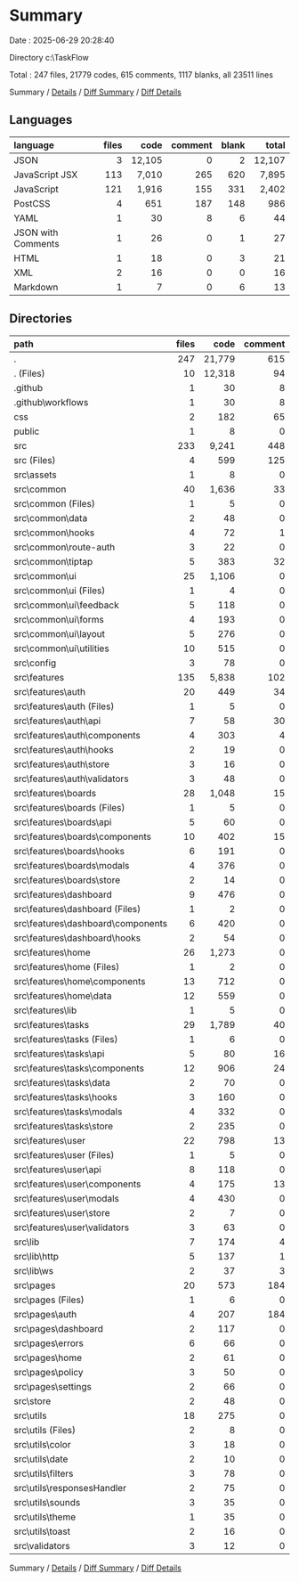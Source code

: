 # Summary

Date : 2025-06-29 20:28:40

Directory c:\\TaskFlow

Total : 247 files,  21779 codes, 615 comments, 1117 blanks, all 23511 lines

Summary / [Details](details.md) / [Diff Summary](diff.md) / [Diff Details](diff-details.md)

## Languages
| language | files | code | comment | blank | total |
| :--- | ---: | ---: | ---: | ---: | ---: |
| JSON | 3 | 12,105 | 0 | 2 | 12,107 |
| JavaScript JSX | 113 | 7,010 | 265 | 620 | 7,895 |
| JavaScript | 121 | 1,916 | 155 | 331 | 2,402 |
| PostCSS | 4 | 651 | 187 | 148 | 986 |
| YAML | 1 | 30 | 8 | 6 | 44 |
| JSON with Comments | 1 | 26 | 0 | 1 | 27 |
| HTML | 1 | 18 | 0 | 3 | 21 |
| XML | 2 | 16 | 0 | 0 | 16 |
| Markdown | 1 | 7 | 0 | 6 | 13 |

## Directories
| path | files | code | comment | blank | total |
| :--- | ---: | ---: | ---: | ---: | ---: |
| . | 247 | 21,779 | 615 | 1,117 | 23,511 |
| . (Files) | 10 | 12,318 | 94 | 23 | 12,435 |
| .github | 1 | 30 | 8 | 6 | 44 |
| .github\\workflows | 1 | 30 | 8 | 6 | 44 |
| css | 2 | 182 | 65 | 60 | 307 |
| public | 1 | 8 | 0 | 0 | 8 |
| src | 233 | 9,241 | 448 | 1,028 | 10,717 |
| src (Files) | 4 | 599 | 125 | 105 | 829 |
| src\\assets | 1 | 8 | 0 | 0 | 8 |
| src\\common | 40 | 1,636 | 33 | 181 | 1,850 |
| src\\common (Files) | 1 | 5 | 0 | 1 | 6 |
| src\\common\\data | 2 | 48 | 0 | 9 | 57 |
| src\\common\\hooks | 4 | 72 | 1 | 22 | 95 |
| src\\common\\route-auth | 3 | 22 | 0 | 11 | 33 |
| src\\common\\tiptap | 5 | 383 | 32 | 23 | 438 |
| src\\common\\ui | 25 | 1,106 | 0 | 115 | 1,221 |
| src\\common\\ui (Files) | 1 | 4 | 0 | 1 | 5 |
| src\\common\\ui\\feedback | 5 | 118 | 0 | 15 | 133 |
| src\\common\\ui\\forms | 4 | 193 | 0 | 17 | 210 |
| src\\common\\ui\\layout | 5 | 276 | 0 | 24 | 300 |
| src\\common\\ui\\utilities | 10 | 515 | 0 | 58 | 573 |
| src\\config | 3 | 78 | 0 | 13 | 91 |
| src\\features | 135 | 5,838 | 102 | 536 | 6,476 |
| src\\features\\auth | 20 | 449 | 34 | 64 | 547 |
| src\\features\\auth (Files) | 1 | 5 | 0 | 1 | 6 |
| src\\features\\auth\\api | 7 | 58 | 30 | 20 | 108 |
| src\\features\\auth\\components | 4 | 303 | 4 | 20 | 327 |
| src\\features\\auth\\hooks | 2 | 19 | 0 | 6 | 25 |
| src\\features\\auth\\store | 3 | 16 | 0 | 7 | 23 |
| src\\features\\auth\\validators | 3 | 48 | 0 | 10 | 58 |
| src\\features\\boards | 28 | 1,048 | 15 | 122 | 1,185 |
| src\\features\\boards (Files) | 1 | 5 | 0 | 1 | 6 |
| src\\features\\boards\\api | 5 | 60 | 0 | 12 | 72 |
| src\\features\\boards\\components | 10 | 402 | 15 | 34 | 451 |
| src\\features\\boards\\hooks | 6 | 191 | 0 | 31 | 222 |
| src\\features\\boards\\modals | 4 | 376 | 0 | 38 | 414 |
| src\\features\\boards\\store | 2 | 14 | 0 | 6 | 20 |
| src\\features\\dashboard | 9 | 476 | 0 | 30 | 506 |
| src\\features\\dashboard (Files) | 1 | 2 | 0 | 1 | 3 |
| src\\features\\dashboard\\components | 6 | 420 | 0 | 19 | 439 |
| src\\features\\dashboard\\hooks | 2 | 54 | 0 | 10 | 64 |
| src\\features\\home | 26 | 1,273 | 0 | 66 | 1,339 |
| src\\features\\home (Files) | 1 | 2 | 0 | 1 | 3 |
| src\\features\\home\\components | 13 | 712 | 0 | 50 | 762 |
| src\\features\\home\\data | 12 | 559 | 0 | 15 | 574 |
| src\\features\\lib | 1 | 5 | 0 | 2 | 7 |
| src\\features\\tasks | 29 | 1,789 | 40 | 168 | 1,997 |
| src\\features\\tasks (Files) | 1 | 6 | 0 | 1 | 7 |
| src\\features\\tasks\\api | 5 | 80 | 16 | 16 | 112 |
| src\\features\\tasks\\components | 12 | 906 | 24 | 67 | 997 |
| src\\features\\tasks\\data | 2 | 70 | 0 | 9 | 79 |
| src\\features\\tasks\\hooks | 3 | 160 | 0 | 21 | 181 |
| src\\features\\tasks\\modals | 4 | 332 | 0 | 26 | 358 |
| src\\features\\tasks\\store | 2 | 235 | 0 | 28 | 263 |
| src\\features\\user | 22 | 798 | 13 | 84 | 895 |
| src\\features\\user (Files) | 1 | 5 | 0 | 1 | 6 |
| src\\features\\user\\api | 8 | 118 | 0 | 24 | 142 |
| src\\features\\user\\components | 4 | 175 | 13 | 17 | 205 |
| src\\features\\user\\modals | 4 | 430 | 0 | 26 | 456 |
| src\\features\\user\\store | 2 | 7 | 0 | 5 | 12 |
| src\\features\\user\\validators | 3 | 63 | 0 | 11 | 74 |
| src\\lib | 7 | 174 | 4 | 34 | 212 |
| src\\lib\\http | 5 | 137 | 1 | 22 | 160 |
| src\\lib\\ws | 2 | 37 | 3 | 12 | 52 |
| src\\pages | 20 | 573 | 184 | 88 | 845 |
| src\\pages (Files) | 1 | 6 | 0 | 1 | 7 |
| src\\pages\\auth | 4 | 207 | 184 | 31 | 422 |
| src\\pages\\dashboard | 2 | 117 | 0 | 15 | 132 |
| src\\pages\\errors | 6 | 66 | 0 | 17 | 83 |
| src\\pages\\home | 2 | 61 | 0 | 4 | 65 |
| src\\pages\\policy | 3 | 50 | 0 | 12 | 62 |
| src\\pages\\settings | 2 | 66 | 0 | 8 | 74 |
| src\\store | 2 | 48 | 0 | 15 | 63 |
| src\\utils | 18 | 275 | 0 | 51 | 326 |
| src\\utils (Files) | 2 | 8 | 0 | 1 | 9 |
| src\\utils\\color | 3 | 18 | 0 | 6 | 24 |
| src\\utils\\date | 2 | 10 | 0 | 2 | 12 |
| src\\utils\\filters | 3 | 78 | 0 | 13 | 91 |
| src\\utils\\responsesHandler | 2 | 75 | 0 | 11 | 86 |
| src\\utils\\sounds | 3 | 35 | 0 | 9 | 44 |
| src\\utils\\theme | 1 | 35 | 0 | 6 | 41 |
| src\\utils\\toast | 2 | 16 | 0 | 3 | 19 |
| src\\validators | 3 | 12 | 0 | 5 | 17 |

Summary / [Details](details.md) / [Diff Summary](diff.md) / [Diff Details](diff-details.md)